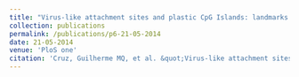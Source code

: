 ```yaml
---
title: "Virus-like attachment sites and plastic CpG Islands: landmarks of diversity in plant Del retrotransposons"
collection: publications
permalink: /publications/p6-21-05-2014
date: 21-05-2014
venue: 'PloS one'
citation: 'Cruz, Guilherme MQ, et al. &quot;Virus-like attachment sites and plastic CpG Islands: landmarks of diversity in plant Del retrotransposons. <i>PloS one 9.5 (2014): e97099</i>.'
---
```

